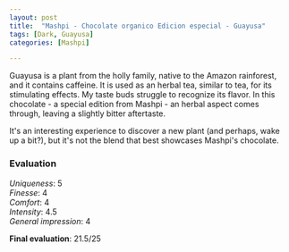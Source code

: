 ```yaml
---
layout: post
title:  "Mashpi - Chocolate organico Edicion especial - Guayusa"
tags: [Dark, Guayusa] 
categories: [Mashpi]

---
```


Guayusa is a plant from the holly family, native to the Amazon rainforest, and it contains caffeine. It is used as an herbal tea, similar to tea, for its stimulating effects. My taste buds struggle to recognize its flavor. In this chocolate - a special edition from Mashpi - an herbal aspect comes through, leaving a slightly bitter aftertaste.

It's an interesting experience to discover a new plant (and perhaps, wake up a bit?), but it's not the blend that best showcases Mashpi's chocolate.

### Evaluation

_Uniqueness_: 5  
_Finesse_: 4  
_Comfort_: 4  
_Intensity_: 4.5  
_General impression_: 4

**Final evaluation**: 21.5/25
